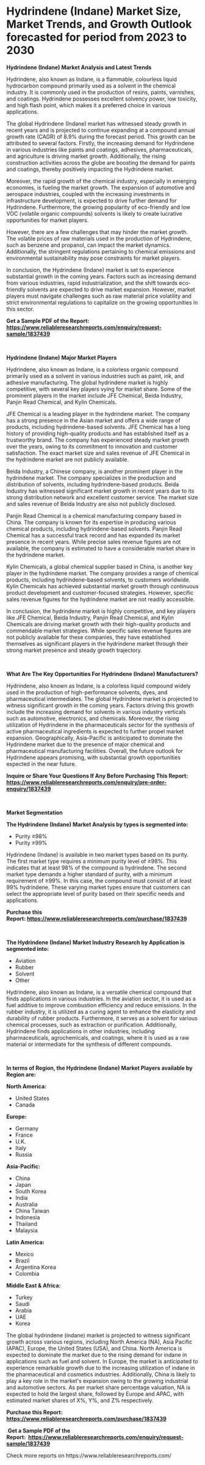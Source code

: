 <p><h1>Hydrindene (Indane) Market Size, Market Trends, and Growth Outlook forecasted for period from 2023 to 2030</h1></p><p><strong>Hydrindene (Indane) Market Analysis and Latest Trends</strong></p>
<p><p>Hydrindene, also known as Indane, is a flammable, colourless liquid hydrocarbon compound primarily used as a solvent in the chemical industry. It is commonly used in the production of resins, paints, varnishes, and coatings. Hydrindene possesses excellent solvency power, low toxicity, and high flash point, which makes it a preferred choice in various applications.</p><p>The global Hydrindene (Indane) market has witnessed steady growth in recent years and is projected to continue expanding at a compound annual growth rate (CAGR) of 8.9% during the forecast period. This growth can be attributed to several factors. Firstly, the increasing demand for Hydrindene in various industries like paints and coatings, adhesives, pharmaceuticals, and agriculture is driving market growth. Additionally, the rising construction activities across the globe are boosting the demand for paints and coatings, thereby positively impacting the Hydrindene market.</p><p>Moreover, the rapid growth of the chemical industry, especially in emerging economies, is fueling the market growth. The expansion of automotive and aerospace industries, coupled with the increasing investments in infrastructure development, is expected to drive further demand for Hydrindene. Furthermore, the growing popularity of eco-friendly and low VOC (volatile organic compounds) solvents is likely to create lucrative opportunities for market players.</p><p>However, there are a few challenges that may hinder the market growth. The volatile prices of raw materials used in the production of Hydrindene, such as benzene and propanol, can impact the market dynamics. Additionally, the stringent regulations pertaining to chemical emissions and environmental sustainability may pose constraints for market players.</p><p>In conclusion, the Hydrindene (Indane) market is set to experience substantial growth in the coming years. Factors such as increasing demand from various industries, rapid industrialization, and the shift towards eco-friendly solvents are expected to drive market expansion. However, market players must navigate challenges such as raw material price volatility and strict environmental regulations to capitalize on the growing opportunities in this sector.</p></p>
<p><strong>Get a Sample PDF of the Report:&nbsp; <a href="https://www.reliableresearchreports.com/enquiry/request-sample/1837439">https://www.reliableresearchreports.com/enquiry/request-sample/1837439</a></strong></p>
<p>&nbsp;</p>
<p><strong>Hydrindene (Indane) Major Market Players</strong></p>
<p><p>Hydrindene, also known as Indane, is a colorless organic compound primarily used as a solvent in various industries such as paint, ink, and adhesive manufacturing. The global hydrindene market is highly competitive, with several key players vying for market share. Some of the prominent players in the market include JFE Chemical, Beida Industry, Panjin Read Chemical, and Kylin Chemicals.</p><p>JFE Chemical is a leading player in the hydrindene market. The company has a strong presence in the Asian market and offers a wide range of products, including hydrindene-based solvents. JFE Chemical has a long history of providing high-quality products and has established itself as a trustworthy brand. The company has experienced steady market growth over the years, owing to its commitment to innovation and customer satisfaction. The exact market size and sales revenue of JFE Chemical in the hydrindene market are not publicly available.</p><p>Beida Industry, a Chinese company, is another prominent player in the hydrindene market. The company specializes in the production and distribution of solvents, including hydrindene-based products. Beida Industry has witnessed significant market growth in recent years due to its strong distribution network and excellent customer service. The market size and sales revenue of Beida Industry are also not publicly disclosed.</p><p>Panjin Read Chemical is a chemical manufacturing company based in China. The company is known for its expertise in producing various chemical products, including hydrindene-based solvents. Panjin Read Chemical has a successful track record and has expanded its market presence in recent years. While precise sales revenue figures are not available, the company is estimated to have a considerable market share in the hydrindene market.</p><p>Kylin Chemicals, a global chemical supplier based in China, is another key player in the hydrindene market. The company provides a range of chemical products, including hydrindene-based solvents, to customers worldwide. Kylin Chemicals has achieved substantial market growth through continuous product development and customer-focused strategies. However, specific sales revenue figures for the hydrindene market are not readily accessible.</p><p>In conclusion, the hydrindene market is highly competitive, and key players like JFE Chemical, Beida Industry, Panjin Read Chemical, and Kylin Chemicals are driving market growth with their high-quality products and commendable market strategies. While specific sales revenue figures are not publicly available for these companies, they have established themselves as significant players in the hydrindene market through their strong market presence and steady growth trajectory.</p></p>
<p>&nbsp;</p>
<p><strong>What Are The Key Opportunities For Hydrindene (Indane) Manufacturers?</strong></p>
<p><p>Hydrindene, also known as Indane, is a colorless liquid compound widely used in the production of high-performance solvents, dyes, and pharmaceutical intermediates. The global Hydrindene market is projected to witness significant growth in the coming years. Factors driving this growth include the increasing demand for solvents in various industry verticals such as automotive, electronics, and chemicals. Moreover, the rising utilization of Hydrindene in the pharmaceuticals sector for the synthesis of active pharmaceutical ingredients is expected to further propel market expansion. Geographically, Asia-Pacific is anticipated to dominate the Hydrindene market due to the presence of major chemical and pharmaceutical manufacturing facilities. Overall, the future outlook for Hydrindene appears promising, with substantial growth opportunities expected in the near future.</p></p>
<p><strong>Inquire or Share Your Questions If Any Before Purchasing This Report: <a href="https://www.reliableresearchreports.com/enquiry/pre-order-enquiry/1837439">https://www.reliableresearchreports.com/enquiry/pre-order-enquiry/1837439</a></strong></p>
<p>&nbsp;</p>
<p><strong>Market Segmentation</strong></p>
<p><strong>The Hydrindene (Indane) Market Analysis by types is segmented into:</strong></p>
<p><ul><li>Purity ≥98%</li><li>Purity ≥99%</li></ul></p>
<p><p>Hydrindene (Indane) is available in two market types based on its purity. The first market type requires a minimum purity level of ≥98%. This indicates that at least 98% of the compound is hydrindene. The second market type demands a higher standard of purity, with a minimum requirement of ≥99%. In this case, the compound must consist of at least 99% hydrindene. These varying market types ensure that customers can select the appropriate level of purity based on their specific needs and applications.</p></p>
<p><strong>Purchase this Report:&nbsp;<a href="https://www.reliableresearchreports.com/purchase/1837439">https://www.reliableresearchreports.com/purchase/1837439</a></strong></p>
<p>&nbsp;</p>
<p><strong>The Hydrindene (Indane) Market Industry Research by Application is segmented into:</strong></p>
<p><ul><li>Aviation</li><li>Rubber</li><li>Solvent</li><li>Other</li></ul></p>
<p><p>Hydrindene, also known as Indane, is a versatile chemical compound that finds applications in various industries. In the aviation sector, it is used as a fuel additive to improve combustion efficiency and reduce emissions. In the rubber industry, it is utilized as a curing agent to enhance the elasticity and durability of rubber products. Furthermore, it serves as a solvent for various chemical processes, such as extraction or purification. Additionally, Hydrindene finds applications in other industries, including pharmaceuticals, agrochemicals, and coatings, where it is used as a raw material or intermediate for the synthesis of different compounds.</p></p>
<p>&nbsp;</p>
<p><strong>In terms of Region, the Hydrindene (Indane) Market Players available by Region are:</strong></p>
<p>
    <p> <strong> North America: </strong>
        <ul>
            <li>United States</li>
            <li>Canada</li>
        </ul>
        </p> 
    <p> <strong> Europe: </strong>
        <ul>
            <li>Germany</li>
            <li>France</li>
            <li>U.K.</li>
            <li>Italy</li>
            <li>Russia</li>
        </ul>
        </p> 
    <p> <strong> Asia-Pacific: </strong>
        <ul>
            <li>China</li>
            <li>Japan</li>
            <li>South Korea</li>
            <li>India</li>
            <li>Australia</li>
            <li>China Taiwan</li>
            <li>Indonesia</li>
            <li>Thailand</li>
            <li>Malaysia</li>
        </ul>
        </p> 
    <p> <strong> Latin America: </strong>
        <ul>
            <li>Mexico</li>
            <li>Brazil</li>
            <li>Argentina Korea</li>
            <li>Colombia</li>
        </ul>
        </p> 
    <p> <strong> Middle East & Africa: </strong>
        <ul>
            <li>Turkey</li>
            <li>Saudi</li>
            <li>Arabia</li>
            <li>UAE</li>
            <li>Korea</li>
        </ul>
    </p>
    </p>
<p><p>The global hydrindene (indane) market is projected to witness significant growth across various regions, including North America (NA), Asia Pacific (APAC), Europe, the United States (USA), and China. North America is expected to dominate the market due to the rising demand for indane in applications such as fuel and solvent. In Europe, the market is anticipated to experience remarkable growth due to the increasing utilization of indane in the pharmaceutical and cosmetics industries. Additionally, China is likely to play a key role in the market's expansion owing to the growing industrial and automotive sectors. As per market share percentage valuation, NA is expected to hold the largest share, followed by Europe and APAC, with estimated market shares of X%, Y%, and Z% respectively.</p></p>
<p><strong>Purchase this Report: <a href="https://www.reliableresearchreports.com/purchase/1837439">https://www.reliableresearchreports.com/purchase/1837439</a></strong></p>
<p>&nbsp;<strong>Get a Sample PDF of the Report:&nbsp;&nbsp;<a href="https://www.reliableresearchreports.com/enquiry/request-sample/1837439">https://www.reliableresearchreports.com/enquiry/request-sample/1837439</a></strong></p>
<p><strong></strong></p>
<p>Check more reports on https://www.reliableresearchreports.com/</p>